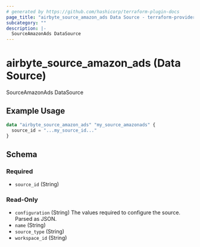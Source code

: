 ```yaml
---
# generated by https://github.com/hashicorp/terraform-plugin-docs
page_title: "airbyte_source_amazon_ads Data Source - terraform-provider-airbyte"
subcategory: ""
description: |-
  SourceAmazonAds DataSource
---
```


# airbyte_source_amazon_ads (Data Source)

SourceAmazonAds DataSource

## Example Usage

```terraform
data "airbyte_source_amazon_ads" "my_source_amazonads" {
  source_id = "...my_source_id..."
}
```

<!-- schema generated by tfplugindocs -->
## Schema

### Required

- `source_id` (String)

### Read-Only

- `configuration` (String) The values required to configure the source. Parsed as JSON.
- `name` (String)
- `source_type` (String)
- `workspace_id` (String)
